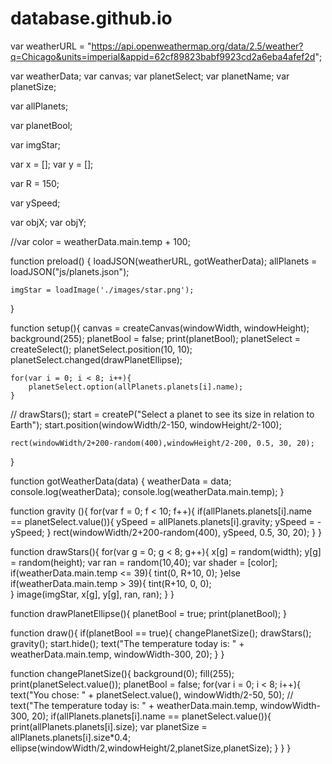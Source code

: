 # database.github.io

var weatherURL = "https://api.openweathermap.org/data/2.5/weather?q=Chicago&units=imperial&appid=62cf89823babf9923cd2a6eba4afef2d";

var weatherData;
var canvas;
var planetSelect;
var planetName;
var planetSize;

var allPlanets;

var planetBool;

var imgStar;

var x = [];
var y = [];

var R = 150;

var ySpeed;

var objX;
var objY;

//var color = weatherData.main.temp + 100;

function preload() {
	loadJSON(weatherURL, gotWeatherData);
	allPlanets = loadJSON("js/planets.json");

	imgStar = loadImage('./images/star.png');
}

function setup(){
	canvas = createCanvas(windowWidth, windowHeight); 
	background(255);
	planetBool = false;
	print(planetBool);
	planetSelect = createSelect();
	planetSelect.position(10, 10);
	planetSelect.changed(drawPlanetEllipse);

	for(var i = 0; i < 8; i++){
		planetSelect.option(allPlanets.planets[i].name);
	}
//	drawStars();
	start = createP("Select a planet to see its size in relation to Earth");
	start.position(windowWidth/2-150, windowHeight/2-100);

	rect(windowWidth/2+200-random(400),windowHeight/2-200, 0.5, 30, 20);
}

function gotWeatherData(data) {
	weatherData = data;
	console.log(weatherData);
	console.log(weatherData.main.temp);
}

function gravity (){
	for(var f = 0; f < 10; f++){
		if(allPlanets.planets[i].name == planetSelect.value()){
			ySpeed = allPlanets.planets[i].gravity;
			ySpeed = -ySpeed;
		}
		rect(windowWidth/2+200-random(400), ySpeed, 0.5, 30, 20);
	}
}

function drawStars(){
	for(var g = 0; g < 8; g++){
		x[g] = random(width);
		y[g] = random(height);
		var ran = random(10,40);
		var shader = [color];
		if(weatherData.main.temp <= 39){
			tint(0, R+10, 0);
		}else if(weatherData.main.temp > 39){
			tint(R+10, 0, 0);	
		}
		image(imgStar, x[g], y[g], ran, ran);
	}
}

function drawPlanetEllipse(){
	planetBool = true;
	print(planetBool);
}

function draw(){
	if(planetBool == true){
		changePlanetSize();
		drawStars();
		gravity();
		start.hide();
		text("The temperature today is: " + weatherData.main.temp, windowWidth-300, 20);
	}
}
		

function changePlanetSize(){
	background(0);
	fill(255);
	print(planetSelect.value());
	planetBool = false;
	for(var i = 0; i < 8;	i++){
		text("You chose: " + planetSelect.value(), windowWidth/2-50, 50);
		// text("The temperature today is: " + weatherData.main.temp, windowWidth-300, 20);
		if(allPlanets.planets[i].name == planetSelect.value()){
			print(allPlanets.planets[i].size);
			var planetSize = allPlanets.planets[i].size*0.4;
			ellipse(windowWidth/2,windowHeight/2,planetSize,planetSize);
		}
	}
}
